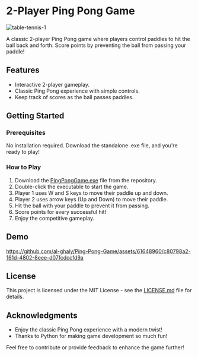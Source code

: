 # 2-Player Ping Pong Game

![table-tennis-1](https://github.com/al-ghaly/Ping-Pong-Game/assets/61648960/6c08680d-22a6-4edd-ab26-371efcbab3d8)

A classic 2-player Ping Pong game where players control paddles to hit the ball back and forth. Score points by preventing the ball from passing your paddle!

## Features

- Interactive 2-player gameplay.
- Classic Ping Pong experience with simple controls.
- Keep track of scores as the ball passes paddles.

## Getting Started

### Prerequisites

No installation required. Download the standalone .exe file, and you're ready to play!

### How to Play

1. Download the [PingPongGame.exe](https://github.com/al-ghaly/Ping-Pong-Game/blob/main/Game.exe) file from the repository.
2. Double-click the executable to start the game.
3. Player 1 uses W and S keys to move their paddle up and down.
4. Player 2 uses arrow keys (Up and Down) to move their paddle.
5. Hit the ball with your paddle to prevent it from passing.
6. Score points for every successful hit!
7. Enjoy the competitive gameplay.

## Demo



https://github.com/al-ghaly/Ping-Pong-Game/assets/61648960/c80798a2-161d-4802-8eee-d07fcdccfd9a


## License

This project is licensed under the MIT License - see the [LICENSE.md](https://github.com/al-ghaly/Ping-Pong-Game/blob/main/LICENSE) file for details.

## Acknowledgments

- Enjoy the classic Ping Pong experience with a modern twist!
- Thanks to Python for making game development so much fun!

Feel free to contribute or provide feedback to enhance the game further!
